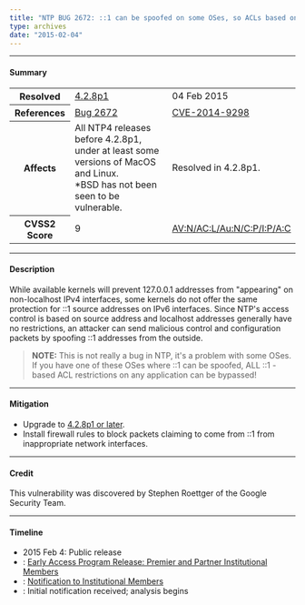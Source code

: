 ```yaml
---
title: "NTP BUG 2672: ::1 can be spoofed on some OSes, so ACLs based on IPv6 ::1 addresses can be bypassed"
type: archives
date: "2015-02-04"
---
```


* * *

#### Summary

<table>
  <tbody>
	<tr>
		<th><b>Resolved</b></th>
		<td><a href="/support/securitynotice/4_2_8p1-release-announcement">4.2.8p1</a></td>
		<td>04 Feb 2015</td>
	</tr>
	<tr>
		<th><b>References</b></th>
		<td><a href="https://bugs.ntp.org/show_bug.cgi?id=2672">Bug 2672</a></td>
		<td><a href="https://nvd.nist.gov/vuln/detail/CVE-2014-9298">CVE-2014-9298</a></td>
	</tr>
	<tr>
		<th><b>Affects</b></th>
		<td>All NTP4 releases before 4.2.8p1, under at least some versions of MacOS and Linux.<br> *BSD has not been seen to be vulnerable.</td>
		<td>Resolved in 4.2.8p1.</td>
	</tr>
	<tr>
		<th><b>CVSS2 Score</b></th>
		<td>9</td>
		<td><a href="https://nvd.nist.gov/cvss.cfm?calculator&version=2&vector=(AV:N/AC:L/Au:N/C:P/I:P/A:C)">AV:N/AC:L/Au:N/C:P/I:P/A:C</a></td>
	</tr>	
  </tbody>	
</table>

* * *
    
#### Description 

While available kernels will prevent 127.0.0.1 addresses from "appearing" on non-localhost IPv4 interfaces, some kernels do not offer the same protection for ::1 source addresses on IPv6 interfaces. Since NTP's access control is based on source address and localhost addresses generally have no restrictions, an attacker can send malicious control and configuration packets by spoofing ::1 addresses from the outside. 

> **NOTE:** This is not really a bug in NTP, it's a problem with some OSes. If you have one of these OSes where ::1 can be spoofed, ALL ::1 -based ACL restrictions on any application can be bypassed!

* * *
    
#### Mitigation

* Upgrade to [4.2.8p1 or later](/downloads).
*  Install firewall rules to block packets claiming to come from ::1 from inappropriate network interfaces.

* * *

#### Credit

This vulnerability was discovered by Stephen Roettger of the Google Security Team.

* * *

#### Timeline

* 2015 Feb 4: Public release
* : [Early Access Program Release: Premier and Partner Institutional Members](https://www.nwtime.org/membership/benefits)
* : [Notification to Institutional Members](https://www.nwtime.org/membership/benefits)
* : Initial notification received; analysis begins